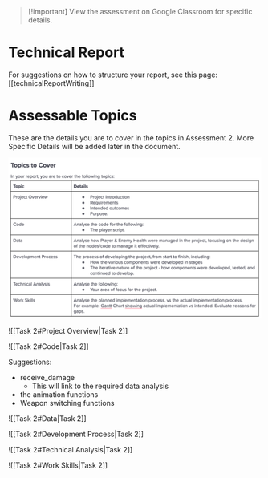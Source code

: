 > [!important] View the assessment on Google Classroom for specific details.

# Technical Report

For suggestions on how to structure your report, see this page:
[[technicalReportWriting]]


# Assessable Topics 

These are the details you are to cover in the topics in Assessment 2. More Specific Details will be added later in the document.

![assessment2Topics](ISD/4%20-%20Project/2024S2/_images/assessment2Topics.png)

![[Task 2#Project Overview|Task 2]]

![[Task 2#Code|Task 2]]

Suggestions:
- receive_damage 
	- This will link to the required data analysis
- the animation functions
- Weapon switching functions


![[Task 2#Data|Task 2]]

![[Task 2#Development Process|Task 2]]

![[Task 2#Technical Analysis|Task 2]]



![[Task 2#Work Skills|Task 2]]
